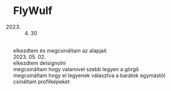 # FlyWulf
2023. 04. 30
<br>
elkezdtem és megcsináltam az alapjait
<br>
2023. 05. 02.
<br>
elkezdtem deisignolni
<br>
megcsináltam hogy valamivel szebb legyen a görgő
<br>
megcsináltam hogy el legyenek választva a barátok egymástól
<br>
csináltam profilképeket
